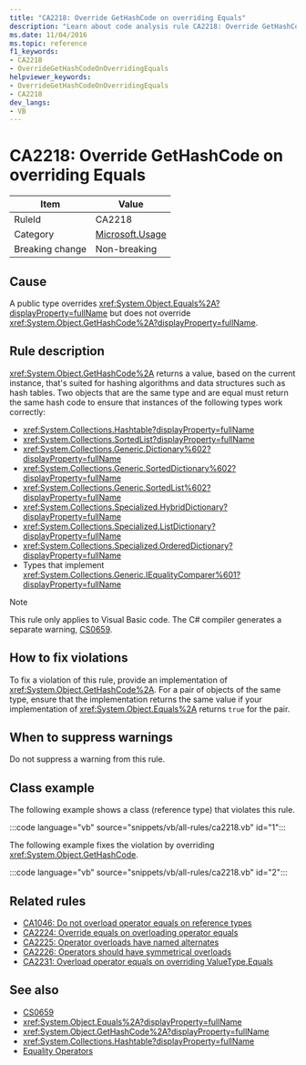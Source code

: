 ```yaml
---
title: "CA2218: Override GetHashCode on overriding Equals"
description: "Learn about code analysis rule CA2218: Override GetHashCode on overriding Equals"
ms.date: 11/04/2016
ms.topic: reference
f1_keywords:
- CA2218
- OverrideGetHashCodeOnOverridingEquals
helpviewer_keywords:
- OverrideGetHashCodeOnOverridingEquals
- CA2218
dev_langs:
- VB
---
```

# CA2218: Override GetHashCode on overriding Equals

|Item|Value|
|-|-|
|RuleId|CA2218|
|Category|[Microsoft.Usage](usage-warnings.md)|
|Breaking change|Non-breaking|

## Cause

A public type overrides <xref:System.Object.Equals%2A?displayProperty=fullName> but does not override <xref:System.Object.GetHashCode%2A?displayProperty=fullName>.

## Rule description

<xref:System.Object.GetHashCode%2A> returns a value, based on the current instance, that's suited for hashing algorithms and data structures such as hash tables. Two objects that are the same type and are equal must return the same hash code to ensure that instances of the following types work correctly:

- <xref:System.Collections.Hashtable?displayProperty=fullName>
- <xref:System.Collections.SortedList?displayProperty=fullName>
- <xref:System.Collections.Generic.Dictionary%602?displayProperty=fullName>
- <xref:System.Collections.Generic.SortedDictionary%602?displayProperty=fullName>
- <xref:System.Collections.Generic.SortedList%602?displayProperty=fullName>
- <xref:System.Collections.Specialized.HybridDictionary?displayProperty=fullName>
- <xref:System.Collections.Specialized.ListDictionary?displayProperty=fullName>
- <xref:System.Collections.Specialized.OrderedDictionary?displayProperty=fullName>
- Types that implement <xref:System.Collections.Generic.IEqualityComparer%601?displayProperty=fullName>

> [!NOTE]
> This rule only applies to Visual Basic code. The C# compiler generates a separate warning, [CS0659](../../../csharp/misc/cs0659.md).

## How to fix violations

To fix a violation of this rule, provide an implementation of <xref:System.Object.GetHashCode%2A>. For a pair of objects of the same type, ensure that the implementation returns the same value if your implementation of <xref:System.Object.Equals%2A> returns `true` for the pair.

## When to suppress warnings

Do not suppress a warning from this rule.

## Class example

The following example shows a class (reference type) that violates this rule.

:::code language="vb" source="snippets/vb/all-rules/ca2218.vb" id="1":::

The following example fixes the violation by overriding <xref:System.Object.GetHashCode>.

:::code language="vb" source="snippets/vb/all-rules/ca2218.vb" id="2":::

## Related rules

- [CA1046: Do not overload operator equals on reference types](ca1046.md)
- [CA2224: Override equals on overloading operator equals](ca2224.md)
- [CA2225: Operator overloads have named alternates](ca2225.md)
- [CA2226: Operators should have symmetrical overloads](ca2226.md)
- [CA2231: Overload operator equals on overriding ValueType.Equals](ca2231.md)

## See also

- [CS0659](../../../csharp/misc/cs0659.md)
- <xref:System.Object.Equals%2A?displayProperty=fullName>
- <xref:System.Object.GetHashCode%2A?displayProperty=fullName>
- <xref:System.Collections.Hashtable?displayProperty=fullName>
- [Equality Operators](../../../standard/design-guidelines/equality-operators.md)
